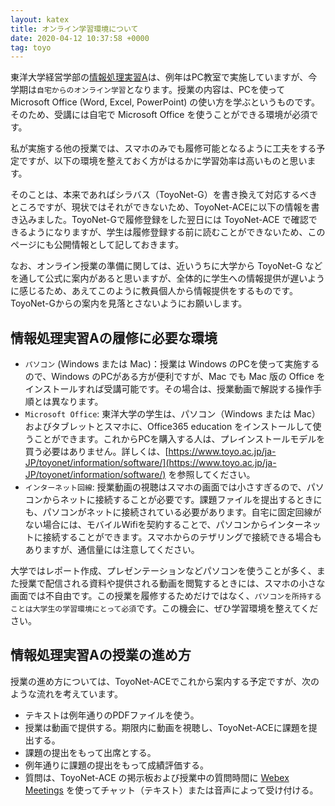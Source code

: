 ```yaml
---
layout: katex
title: オンライン学習環境について
date: 2020-04-12 10:37:58 +0000
tag: toyo
---
```

東洋大学経営学部の[情報処理実習A](http://www2.toyo.ac.jp/~seki_k/johoA.html)は、例年はPC教室で実施していますが、今学期は```自宅からのオンライン学習```となります。授業の内容は、PCを使って Microsoft Office (Word, Excel, PowerPoint) の使い方を学ぶというものです。そのため、受講には自宅で Microsoft Office を使うことができる環境が必須です。

私が実施する他の授業では、スマホのみでも履修可能となるように工夫をする予定ですが、以下の環境を整えておく方がはるかに学習効率は高いものと思います。

そのことは、本来であればシラバス（ToyoNet-G）を書き換えて対応するべきところですが、現状ではそれができないため、ToyoNet-ACEに以下の情報を書き込みました。ToyoNet-Gで履修登録をした翌日には ToyoNet-ACE で確認できるようになりますが、学生は履修登録する前に読むことができないため、このページにも公開情報として記しておきます。

なお、オンライン授業の準備に関しては、近いうちに大学から ToyoNet-G などを通して公式に案内があると思いますが、全体的に学生への情報提供が遅いように感じるため、あえてこのように教員個人から情報提供をするものです。ToyoNet-Gからの案内を見落とさないようにお願いします。

## 情報処理実習Aの履修に必要な環境 ##

- ```パソコン``` (Windows または Mac)：授業は Windows のPCを使って実施するので、Windows のPCがある方が便利ですが、Mac でも Mac 版の Office をインストールすれば受講可能です。その場合は、授業動画で解説する操作手順とは異なります。
- ```Microsoft Office```: 東洋大学の学生は、パソコン（Windows または Mac）およびタブレットとスマホに、Office365 education をインストールして使うことができます。これからPCを購入する人は、プレインストールモデルを買う必要はありません。詳しくは、[https://www.toyo.ac.jp/ja-JP/toyonet/information/software/](https://www.toyo.ac.jp/ja-JP/toyonet/information/software/) を参照してください。
- ```インターネット回線```: 授業動画の視聴はスマホの画面では小さすぎるので、パソコンからネットに接続することが必要です。課題ファイルを提出するときにも、パソコンがネットに接続されている必要があります。自宅に固定回線がない場合には、モバイルWifiを契約することで、パソコンからインターネットに接続することができます。スマホからのテザリングで接続できる場合もありますが、通信量には注意してください。

大学ではレポート作成、プレゼンテーションなどパソコンを使うことが多く、また授業で配信される資料や提供される動画を閲覧するときには、スマホの小さな画面では不自由です。この授業を履修するためだけではなく、```パソコンを所持することは大学生の学習環境にとって必須```です。この機会に、ぜひ学習環境を整えてください。

## 情報処理実習Aの授業の進め方 ##

授業の進め方については、ToyoNet-ACEでこれから案内する予定ですが、次のような流れを考えています。

- テキストは例年通りのPDFファイルを使う。
- 授業は動画で提供する。期限内に動画を視聴し、ToyoNet-ACEに課題を提出する。
- 課題の提出をもって出席とする。
- 例年通りに課題の提出をもって成績評価する。
- 質問は、ToyoNet-ACE の掲示板および授業中の質問時間に [Webex Meetings](https://www.cisco.com/c/m/ja_jp/solutions/webex/how-to-use.html) を使ってチャット（テキスト）または音声によって受け付ける。
